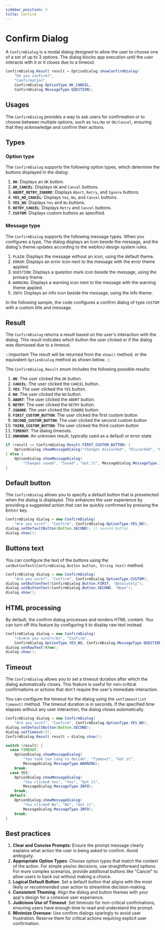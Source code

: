 ```yaml
---
sidebar_position: 3
title: Confirm
---
```


# Confirm Dialog

<DocChip chip='shadow' />

<JavadocLink type="ConfirmDialog" location="com/webforj/component/optiondialog/ConfirmDialog" top='true'/>

A `ConfirmDialog` is a modal dialog designed to allow the user to choose one of a set of up to 3 options. The dialog blocks app execution until the user interacts with it or it closes due to a timeout.

```java
ConfirmDialog.Result result = OptionDialog.showConfirmDialog(
    "Do you confirm?",
    "Confirmation",
    ConfirmDialog.OptionType.OK_CANCEL,
    ConfirmDialog.MessageType.QUESTION);
```

## Usages

The `ConfirmDialog` provides a way to ask users for confirmation or to choose between multiple options, such as `Yes/No` or `OK/Cancel`, ensuring that they acknowledge and confirm their actions.

<ComponentDemo 
path='/webforj/confirmdialogconstructor?' 
javaE='https://raw.githubusercontent.com/webforj/webforj-docs-samples/refs/heads/main/src/main/java/com/webforj/samples/views/optiondialog/confirm/ConfirmDialogConstructorView.java'
height = '350px'
/>

## Types

### Option type

The `ConfirmDialog` supports the following option types, which determine the buttons displayed in the dialog:

1. **`OK`**: Displays an `OK` button.
2. **`OK_CANCEL`**: Displays `OK` and `Cancel` buttons.
3. **`ABORT_RETRY_IGNORE`**: Displays `Abort`, `Retry`, and `Ignore` buttons.
4. **`YES_NO_CANCEL`**: Displays `Yes`, `No`, and `Cancel` buttons.
5. **`YES_NO`**: Displays `Yes` and `No` buttons.
6. **`RETRY_CANCEL`**: Displays `Retry` and `Cancel` buttons.
7. **`CUSTOM`**: Displays custom buttons as specified.

### Message type

The `ConfirmDialog` supports the following message types. When you configures a type, The dialog displays an icon beside the message, and the dialog's theme updates according to the webforJ design system rules.

1. `PLAIN`: Displays the message without an icon, using the default theme.
2. `ERROR`: Displays an error icon next to the message with the error theme applied.
3. `QUESTION`: Displays a question mark icon beside the message, using the primary theme.
4. `WARNING`: Displays a warning icon next to the message with the warning theme applied.
5. `INFO`: Displays an info icon beside the message, using the info theme.

In the following sample, the code configures a confirm dialog of type `CUSTOM` with a custom title and message.

<ComponentDemo 
path='/webforj/confirmdialogoptions?' 
javaE='https://raw.githubusercontent.com/webforj/webforj-docs-samples/refs/heads/main/src/main/java/com/webforj/samples/views/optiondialog/confirm/ConfirmDialogOptionsView.java'
height = '350px'
/>

## Result

The `ConfirmDialog` returns a result based on the user's interaction with the dialog. This result indicates which button the user clicked or if the dialog was dismissed due to a timeout.

:::important
The result will be returned from the `show()` method, or the equivalent `OptionDialog` method as shown below. 
:::

The `ConfirmDialog.Result` enum includes the following possible results:

1. **`OK`**: The user clicked the `OK` button.
2. **`CANCEL`**: The user clicked the `CANCEL` button.
3. **`YES`**: The user clicked the `YES` button.
4. **`NO`**: The user clicked the `NO` button.
5. **`ABORT`**: The user clicked the `ABORT` button.
6. **`RETRY`**: The user clicked the `RETRY` button.
7. **`IGNORE`**: The user clicked the `IGNORE` button.
8. **`FIRST_CUSTOM_BUTTON`**: The user clicked the first custom button
9. **`SECOND_CUSTOM_BUTTON`**: The user clicked the second custom button
10. **`THIRD_CUSTOM_BUTTON`**: The user clicked the third custom button
11. **`TIMEOUT`**: The dialog timeouts.
12. **`UNKNOWN`**: An unknown result, typically used as a default or error state.

```java showLineNumbers
if (result == ConfirmDialog.Result.FIRST_CUSTOM_BUTTON) {
    OptionDialog.showMessageDialog("Changes discarded", "Discarded", "Got it");
} else {
    OptionDialog.showMessageDialog(
        "Changes saved", "Saved", "Got it", MessageDialog.MessageType.INFO);
}
```

## Default button

The `ConfirmDialog` allows you to specify a default button that is preselected when the dialog is displayed. This enhances the user experience by providing a suggested action that can be quickly confirmed by pressing the <kbd>Enter</kbd> key.

```java showLineNumbers
ConfirmDialog dialog = new ConfirmDialog(
    "Are you sure?", "Confirm", ConfirmDialog.OptionType.YES_NO);
dialog.setDefaultButton(Button.SECOND); // second button
dialog.show();
```

## Buttons text

You can configure the text of the buttons using the `setButtonText(ConfirmDialog.Button button, String text)` method.

```java showLineNumbers
ConfirmDialog dialog = new ConfirmDialog(
    "Are you sure?", "Confirm", ConfirmDialog.OptionType.CUSTOM);
dialog.setButtonText(ConfirmDialog.Button.FIRST, "Absolutely");
dialog.setButtonText(ConfirmDialog.Button.SECOND, "Nope");
dialog.show();
```

## HTML processing

By default, the confirm dialog processes and renders HTML content. You can turn off this feature by configuring it to display raw text instead.

```java showLineNumbers
ConfirmDialog dialog = new ConfirmDialog(
    "<b>Are you sure?</b>", "Confirm",
    ConfirmDialog.OptionType.YES_NO, ConfirmDialog.MessageType.QUESTION);
dialog.setRawText(true);
dialog.show();
```

## Timeout

The `ConfirmDialog` allows you to set a timeout duration after which the dialog automatically closes. This feature is useful for non-critical confirmations or actions that don't require the user's immediate interaction.

You can configure the timeout for the dialog using the `setTimeout(int timeout)` method. The timeout duration is in seconds. If the specified time elapses without any user interaction, the dialog closes automatically.

```java showLineNumbers
ConfirmDialog dialog = new ConfirmDialog(
    "Are you sure?", "Confirm", ConfirmDialog.OptionType.YES_NO);
dialog.setDefaultButton(Button.SECOND);
dialog.setTimeout(3);
ConfirmDialog.Result result = dialog.show();

switch (result) {
  case TIMEOUT:
    OptionDialog.showMessageDialog(
        "You took too long to decide", "Timeout", "Got it",
        MessageDialog.MessageType.WARNING);
    break;
  case YES:
    OptionDialog.showMessageDialog(
        "You clicked Yes", "Yes", "Got it",
        MessageDialog.MessageType.INFO);
    break;
  default:
    OptionDialog.showMessageDialog(
        "You clicked No", "No", "Got it",
        MessageDialog.MessageType.INFO);
    break;
}
```

## Best practices

1. **Clear and Concise Prompts**: Ensure the prompt message clearly explains what action the user is being asked to confirm. Avoid ambiguity.
2. **Appropriate Option Types**: Choose option types that match the context of the action. For simple yes/no decisions, use straightforward options. For more complex scenarios, provide additional buttons like "Cancel" to allow users to back out without making a choice.
3. **Logical Default Button**: Set a default button that aligns with the most likely or recommended user action to streamline decision-making.
4. **Consistent Theming**: Align the dialog and button themes with your app's design for a cohesive user experience.
5. **Judicious Use of Timeout**: Set timeouts for non-critical confirmations, ensuring users have enough time to read and understand the prompt.
6. **Minimize Overuse**: Use confirm dialogs sparingly to avoid user frustration. Reserve them for critical actions requiring explicit user confirmation.
